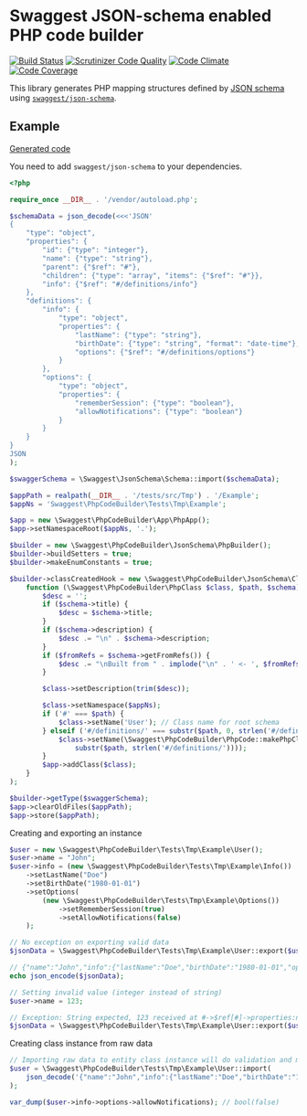 # Swaggest JSON-schema enabled PHP code builder

[![Build Status](https://travis-ci.org/swaggest/php-code-builder.svg?branch=master)](https://travis-ci.org/swaggest/php-code-builder)
[![Scrutinizer Code Quality](https://scrutinizer-ci.com/g/swaggest/php-code-builder/badges/quality-score.png?b=master)](https://scrutinizer-ci.com/g/swaggest/php-code-builder/?branch=master)
[![Code Climate](https://codeclimate.com/github/swaggest/php-code-builder/badges/gpa.svg)](https://codeclimate.com/github/swaggest/php-code-builder)
[![Code Coverage](https://scrutinizer-ci.com/g/swaggest/php-json-schema/badges/coverage.png?b=master)](https://scrutinizer-ci.com/g/swaggest/php-json-schema/code-structure/master/code-coverage/src/)

This library generates PHP mapping structures defined by [JSON schema](http://json-schema.org/)
using [`swaggest/json-schema`](https://github.com/swaggest/php-json-schema).

## Example

[Generated code](tests/src/Tmp/Example)

You need to add `swaggest/json-schema` to your dependencies.

```php
<?php

require_once __DIR__ . '/vendor/autoload.php';

$schemaData = json_decode(<<<'JSON'
{
    "type": "object",
    "properties": {
        "id": {"type": "integer"},
        "name": {"type": "string"},
        "parent": {"$ref": "#"},
        "children": {"type": "array", "items": {"$ref": "#"}},
        "info": {"$ref": "#/definitions/info"}
    },
    "definitions": {
        "info": {
            "type": "object",
            "properties": {
                "lastName": {"type": "string"},
                "birthDate": {"type": "string", "format": "date-time"},
                "options": {"$ref": "#/definitions/options"}
            }
        },
        "options": {
            "type": "object",
            "properties": {
                "rememberSession": {"type": "boolean"},
                "allowNotifications": {"type": "boolean"}
            }
        }
    }
}
JSON
);

$swaggerSchema = \Swaggest\JsonSchema\Schema::import($schemaData);

$appPath = realpath(__DIR__ . '/tests/src/Tmp') . '/Example';
$appNs = 'Swaggest\PhpCodeBuilder\Tests\Tmp\Example';

$app = new \Swaggest\PhpCodeBuilder\App\PhpApp();
$app->setNamespaceRoot($appNs, '.');

$builder = new \Swaggest\PhpCodeBuilder\JsonSchema\PhpBuilder();
$builder->buildSetters = true;
$builder->makeEnumConstants = true;

$builder->classCreatedHook = new \Swaggest\PhpCodeBuilder\JsonSchema\ClassHookCallback(
    function (\Swaggest\PhpCodeBuilder\PhpClass $class, $path, $schema) use ($app, $appNs) {
        $desc = '';
        if ($schema->title) {
            $desc = $schema->title;
        }
        if ($schema->description) {
            $desc .= "\n" . $schema->description;
        }
        if ($fromRefs = $schema->getFromRefs()) {
            $desc .= "\nBuilt from " . implode("\n" . ' <- ', $fromRefs);
        }

        $class->setDescription(trim($desc));

        $class->setNamespace($appNs);
        if ('#' === $path) {
            $class->setName('User'); // Class name for root schema
        } elseif ('#/definitions/' === substr($path, 0, strlen('#/definitions/'))) {
            $class->setName(\Swaggest\PhpCodeBuilder\PhpCode::makePhpClassName(
                substr($path, strlen('#/definitions/'))));
        }
        $app->addClass($class);
    }
);

$builder->getType($swaggerSchema);
$app->clearOldFiles($appPath);
$app->store($appPath);
```

Creating and exporting an instance

```php
$user = new \Swaggest\PhpCodeBuilder\Tests\Tmp\Example\User();
$user->name = "John";
$user->info = (new \Swaggest\PhpCodeBuilder\Tests\Tmp\Example\Info())
    ->setLastName("Doe")
    ->setBirthDate("1980-01-01")
    ->setOptions(
        (new \Swaggest\PhpCodeBuilder\Tests\Tmp\Example\Options())
            ->setRememberSession(true)
            ->setAllowNotifications(false)
    );

// No exception on exporting valid data
$jsonData = \Swaggest\PhpCodeBuilder\Tests\Tmp\Example\User::export($user);

// {"name":"John","info":{"lastName":"Doe","birthDate":"1980-01-01","options":{"rememberSession":true,"allowNotifications":false}}}
echo json_encode($jsonData);

// Setting invalid value (integer instead of string)
$user->name = 123;

// Exception: String expected, 123 received at #->$ref[#]->properties:name
$jsonData = \Swaggest\PhpCodeBuilder\Tests\Tmp\Example\User::export($user);
```

Creating class instance from raw data

```php
// Importing raw data to entity class instance will do validation and mapping
$user = \Swaggest\PhpCodeBuilder\Tests\Tmp\Example\User::import(
    json_decode('{"name":"John","info":{"lastName":"Doe","birthDate":"1980-01-01","options":{"rememberSession":true,"allowNotifications":false}}}')
);

var_dump($user->info->options->allowNotifications); // bool(false)
```